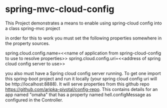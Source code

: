 # spring-mvc-cloud-config
This Project demonstrates a means to enable using spring-cloud config into a class spring-mvc project

in order for this to work you must set the following properties somewhere in the property sources.

spring.cloud.config.name=\<\<name of application from spring-cloud-config to use to resolve properties\>\>
spring.cloud.config.uri=\<\<address of spring cloud config server to use\>\>

you also must have a Spring cloud config server running.  To get one import this spring-boot project and run it locally (your spring cloud config uri will be http://localhost:8888). It will serve properties from this github repo https://github.com/aripka-pivotal/config-repo.  This contains details for an app named "omaha" that has a property named hell.configMessage as configured in the Controller. 
